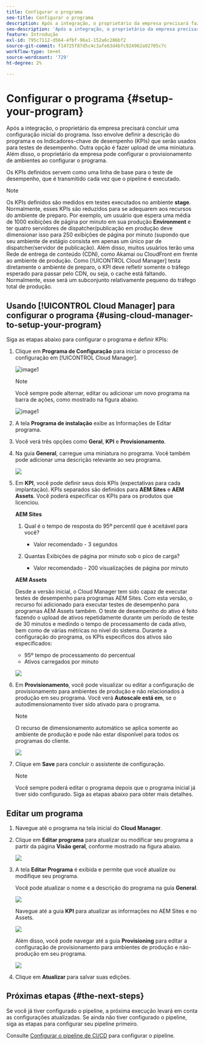 ```yaml
---
title: Configurar o programa
seo-title: Configurar o programa
description: Após a integração, o proprietário da empresa precisará fazer uma configuração inicial do programa.
seo-description: 'Após a integração, o proprietário da empresa precisará fazer uma configuração inicial do Adobe AEM Cloud Manager. Isso envolve definir a descrição do programa e os KPIs que serão usados para testes de desempenho. '
feature: Introdução
exl-id: 795c7112-d564-4fbf-96a1-152a6c286bf2
source-git-commit: f14725f87d5c4c3afe63d4bfc924962a92705c7c
workflow-type: tm+mt
source-wordcount: '729'
ht-degree: 2%

---
```


# Configurar o programa {#setup-your-program}

Após a integração, o proprietário da empresa precisará concluir uma configuração inicial do programa. Isso envolve definir a descrição do programa e os Indicadores-chave de desempenho (KPIs) que serão usados para testes de desempenho. Outra opção é fazer upload de uma miniatura. Além disso, o proprietário da empresa pode configurar o provisionamento de ambientes ao configurar o programa.

Os KPIs definidos servem como uma linha de base para o teste de desempenho, que é transmitido cada vez que o pipeline é executado.

>[!NOTE]
>Os KPIs definidos são medidos em testes executados no ambiente **stage**. Normalmente, esses KPIs são reduzidos para se adequarem aos recursos do ambiente de preparo.
>Por exemplo, um usuário que espera uma média de 1000 exibições de página por minuto em sua produção **Environment** e ter quatro servidores de dispatcher/publicação em produção deve dimensionar isso para 250 exibições de página por minuto (supondo que seu ambiente de estágio consista em apenas um único par de dispatcher/servidor de publicação).
>Além disso, muitos usuários terão uma Rede de entrega de conteúdo (CDN), como Akamai ou CloudFront em frente ao ambiente de produção. Como [!UICONTROL Cloud Manager] testa diretamente o ambiente de preparo, o KPI deve refletir somente o tráfego esperado para passar pelo CDN, ou seja, o cache está faltando. Normalmente, esse será um subconjunto relativamente pequeno do tráfego total de produção.

## Usando [!UICONTROL Cloud Manager] para configurar o programa {#using-cloud-manager-to-setup-your-program}

Siga as etapas abaixo para configurar o programa e definir KPIs:

1. Clique em **Programa de Configuração** para iniciar o processo de configuração em [!UICONTROL Cloud Manager].

   ![image1](assets/set-up-program/setup1.png)

   >[!NOTE]
   > Você sempre pode alternar, editar ou adicionar um novo programa na barra de ações, como mostrado na figura abaixo.

   ![image1](assets/set-up-program/setup2.png)


1. A tela **Programa de instalação** exibe as Informações de Editar programa.

1. Você verá três opções como **Geral**, **KPI** e **Provisionamento**.

1. Na guia **General**, carregue uma miniatura no programa. Você também pode adicionar uma descrição relevante ao seu programa.

   ![](assets/Setup_Program-General.png)

1. Em **KPI**, você pode definir seus dois KPIs (expectativas para cada implantação). KPIs separados são definidos para **AEM Sites** e **AEM Assets**. Você poderá especificar os KPIs para os produtos que licenciou.

   **AEM Sites**

   1. Qual é o tempo de resposta do 95º percentil que é aceitável para você?

      * Valor recomendado - 3 segundos
   1. Quantas Exibições de página por minuto sob o pico de carga?

      * Valor recomendado - 200 visualizações de página por minuto

   **AEM Assets**

   Desde a versão inicial, o Cloud Manager tem sido capaz de executar testes de desempenho para programas AEM Sites. Com esta versão, o recurso foi adicionado para executar testes de desempenho para programas AEM Assets também. O teste de desempenho do ativo é feito fazendo o upload de ativos repetidamente durante um período de teste de 30 minutos e medindo o tempo de processamento de cada ativo, bem como de várias métricas no nível do sistema.
Durante a configuração do programa, os KPIs específicos dos ativos são especificados:

   * 95º tempo de processamento do percentual
   * Ativos carregados por minuto

   ![](assets/Setup_Program-KPIs.png)

1. Em **Provisionamento**, você pode visualizar ou editar a configuração de provisionamento para ambientes de produção e não relacionados à produção em seu programa. Você verá **Autoscale está em**, se o autodimensionamento tiver sido ativado para o programa.

   >[!NOTE]
   >O recurso de dimensionamento automático se aplica somente ao ambiente de produção e pode não estar disponível para todos os programas do cliente.

   ![](assets/Setup_Program-Provisioning.png)

1. Clique em **Save** para concluir o assistente de configuração.

   >[!NOTE]
   >Você sempre poderá editar o programa depois que o programa inicial já tiver sido configurado. Siga as etapas abaixo para obter mais detalhes.

## Editar um programa

1. Navegue até o programa na tela inicial do **Cloud Manager**.

1. Clique em **Editar programa** para atualizar ou modificar seu programa a partir da página **Visão geral**, conforme mostrado na figura abaixo.

   ![](assets/set-up-program/edit-program1.png)

1. A tela **Editar Programa** é exibida e permite que você atualize ou modifique seu programa.

   Você pode atualizar o nome e a descrição do programa na guia **General**.

   ![](assets/set-up-program/edit-program-general.png)

   Navegue até a guia **KPI** para atualizar as informações no AEM Sites e no Assets.

   ![](assets/set-up-program/edit-program-kpi.png)

   Além disso, você pode navegar até a guia **Provisioning** para editar a configuração de provisionamento para ambientes de produção e não-produção em seu programa.

   ![](assets/set-up-program/edit-program-provision.png)

1. Clique em **Atualizar** para salvar suas edições.

## Próximas etapas {#the-next-steps}

Se você já tiver configurado o pipeline, a próxima execução levará em conta as configurações atualizadas. Se ainda não tiver configurado o pipeline, siga as etapas para configurar seu pipeline primeiro.

Consulte [Configurar o pipeline de CI/CD](https://helpx.adobe.com/experience-manager/cloud-manager/using/configuring-pipeline.html) para configurar o pipeline.

